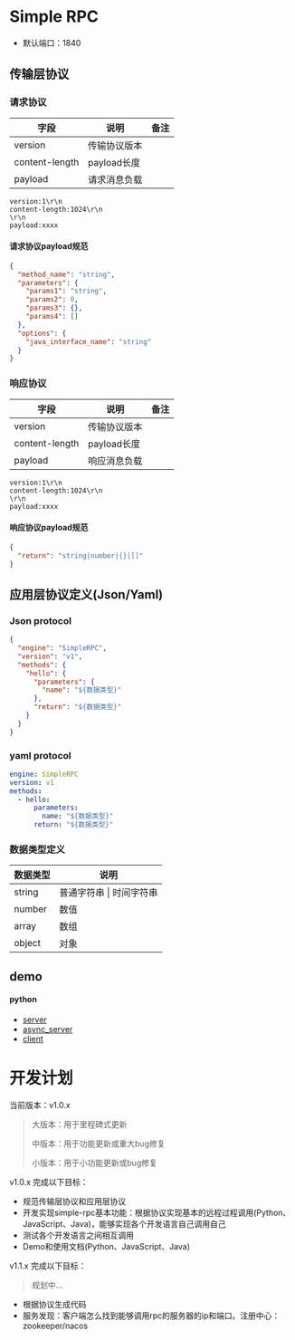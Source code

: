# Simple RPC

- 默认端口：1840

## 传输层协议

### 请求协议

| 字段           | 说明         | 备注 |
| -------------- | ------------ | ---- |
| version        | 传输协议版本 |      |
| content-length | payload长度  |      |
| payload        | 请求消息负载 |      |

```text
version:1\r\n
content-length:1024\r\n
\r\n
payload:xxxx
```

#### 请求协议payload规范

```json
{
  "method_name": "string",
  "parameters": {
    "params1": "string",
    "params2": 0,
    "params3": {},
    "params4": []
  },
  "options": {
    "java_interface_name": "string"
  }
}
```

### 响应协议

| 字段           | 说明         | 备注 |
| -------------- | ------------ | ---- |
| version        | 传输协议版本 |      |
| content-length | payload长度  |      |
| payload        | 响应消息负载 |      |

```text
version:1\r\n
content-length:1024\r\n
\r\n
payload:xxxx
```

#### 响应协议payload规范

```json
{
  "return": "string|number|{}|[]"
}
```

## 应用层协议定义(Json/Yaml)

### Json protocol

```json
{
  "engine": "SimpleRPC",
  "version": "v1",
  "methods": {
    "hello": {
      "parameters": {
        "name": "${数据类型}"
      },
      "return": "${数据类型}"
    }
  }
}
```

### yaml protocol

```yaml
engine: SimpleRPC
version: v1
methods:
  - hello:
      parameters:
        name: "${数据类型}"
      return: "${数据类型}"  
```

### 数据类型定义

| 数据类型 | 说明                     |
| -------- | ------------------------ |
| string   | 普通字符串 \| 时间字符串 |
| number   | 数值                     |
| array    | 数组                     |
| object   | 对象                     |

## demo

#### python
- [server](/simple-rpc-python/demo/py_server.py)
- [async_server](/simple-rpc-python/demo/async_py_server.py)
- [client](/simple-rpc-python/demo/py_client.py)


# 开发计划

当前版本：v1.0.x

> 大版本：用于里程碑式更新
>
> 中版本：用于功能更新或重大bug修复
>
> 小版本：用于小功能更新或bug修复


v1.0.x 完成以下目标：

- 规范传输层协议和应用层协议
- 开发实现simple-rpc基本功能：根据协议实现基本的远程过程调用(Python、JavaScript、Java)，能够实现各个开发语言自己调用自己
- 测试各个开发语言之间相互调用
- Demo和使用文档(Python、JavaScript、Java)

v1.1.x 完成以下目标：

> 规划中...

- 根据协议生成代码
- 服务发现：客户端怎么找到能够调用rpc的服务器的ip和端口。注册中心：zookeeper/nacos